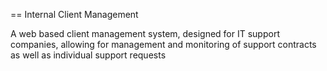 == Internal Client Management

A web based client management system, designed for IT support companies, allowing for management and monitoring of support contracts as well as individual support requests